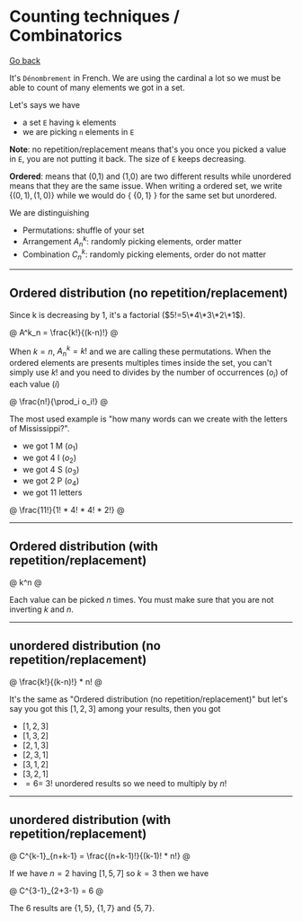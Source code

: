 # Counting techniques / Combinatorics

[Go back](..)

It's ``Dénombrement`` in French. We are using the 
cardinal a lot so we must be able
to count of many elements we got in a set.

Let's says we have

* a set ``E`` having `k` elements
* we are picking ``n`` elements in `E`

**Note**: no repetition/replacement means that's you once
you picked a value in ``E``, you are not putting it
back. The size of ``E`` keeps decreasing.

**Ordered**: means that (0,1) and (1,0) are two
different results while unordered means that they
are the same issue. When writing a ordered
set, we write {$(0,1), (1,0)$} while we would
do { {$0,1$} } for the same set but unordered.

We are distinguishing 

* Permutations: shuffle of your set
* Arrangement $A^k_n$: randomly picking elements, order matter
* Combination $C^k_n$: randomly picking elements, order do not matter

<hr class="sr">

## Ordered distribution (no repetition/replacement)

Since k is decreasing by 1, it's a factorial ($5!=5\*4\*3\*2\*1$).

@
A^k_n = \frac{k!}{(k-n)!}
@

When $k = n$, $A^k_n = k!$ and we are calling these permutations.
When the ordered elements are presents multiples times
inside the set, you can't simply use $k!$ and you
need to divides by the number of occurrences ($o_i$)
of each value ($i$)

@
\frac{n!}{\prod_i o_i!}
@

The most used example is "how many
words can we create with the letters of Mississippi?".

* we got 1 M ($o_1$)
* we got 4 I ($o_2$)
* we got 4 S ($o_3$)
* we got 2 P ($o_4$)
* we got 11 letters

@
\frac{11!}{1! * 4! * 4! * 2!}
@


<hr class="sl">

## Ordered distribution (with repetition/replacement)

@
k^n
@

Each value can be picked $n$ times. You must make
sure that you are not inverting $k$ and $n$.

<hr class="sr">

## unordered distribution (no repetition/replacement)

@
\frac{k!}{(k-n)!} * n!
@

It's the same as "Ordered distribution (no repetition/replacement)"
but let's say you got this $[1,2,3]$ among your
results, then you got

* $[1,2,3]$
* $[1,3,2]$
* $[2,1,3]$
* $[2,3,1]$
* $[3,1,2]$
* $[3,2,1]$
* $= 6 =\ 3!$ unordered results so we need to multiply by $n!$

<hr class="sl">

## unordered distribution (with repetition/replacement)

@
C^{k-1}_{n+k-1} = \frac{(n+k-1)!}{(k-1)! * n!}
@

If we have $n=2$ having $[1,5,7]$ so $k=3$ then we have

@
C^{3-1}_{2+3-1} = 6
@

The 6 results are {$1,5$}, {$1,7$} and {$5,7$}.